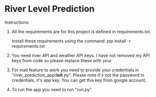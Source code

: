 # River Level Prediction

Instructions:
1. All the requirements are for this project is defined in requirements.txt. 

    Install these requirements using the command:
    pip install -r requirements.txt

2. You need river API and weather API keys. I have not removed my API keys from code so please replace these with your

3. For mail feature to work you need to provide your credentials in "river_prediction_app/__init__.py". Please note it's not the password in credentials, it's app key. You can get this key from google account.

4. To run the app you need to run "run.py" 

